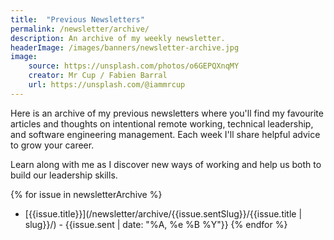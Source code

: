 ```yaml
---
title:  "Previous Newsletters"
permalink: /newsletter/archive/
description: An archive of my weekly newsletter.
headerImage: /images/banners/newsletter-archive.jpg
image:
    source: https://unsplash.com/photos/o6GEPQXnqMY
    creator: Mr Cup / Fabien Barral
    url: https://unsplash.com/@iammrcup
---
```


Here is an archive of my previous newsletters where you'll find my favourite articles and thoughts on intentional remote working, technical leadership, and software engineering management. Each week I'll share helpful advice to grow your career.

Learn along with me as I discover new ways of working and help us both to build our leadership skills.

{% for issue in newsletterArchive %}
* [{{issue.title}}](/newsletter/archive/{{issue.sentSlug}}/{{issue.title | slug}}/) - {{issue.sent | date: "%A, %e %B %Y"}}
{% endfor %}